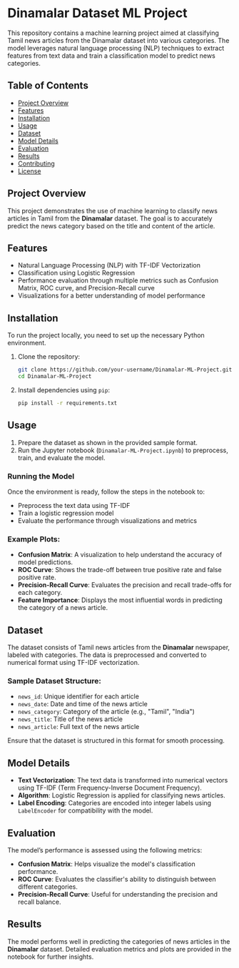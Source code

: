 
# Dinamalar Dataset ML Project

This repository contains a machine learning project aimed at classifying Tamil news articles from the Dinamalar dataset into various categories. The model leverages natural language processing (NLP) techniques to extract features from text data and train a classification model to predict news categories.

## Table of Contents
- [Project Overview](#project-overview)
- [Features](#features)
- [Installation](#installation)
- [Usage](#usage)
- [Dataset](#dataset)
- [Model Details](#model-details)
- [Evaluation](#evaluation)
- [Results](#results)
- [Contributing](#contributing)
- [License](#license)

## Project Overview
This project demonstrates the use of machine learning to classify news articles in Tamil from the **Dinamalar** dataset. The goal is to accurately predict the news category based on the title and content of the article.

## Features
- Natural Language Processing (NLP) with TF-IDF Vectorization
- Classification using Logistic Regression
- Performance evaluation through multiple metrics such as Confusion Matrix, ROC curve, and Precision-Recall curve
- Visualizations for a better understanding of model performance

## Installation
To run the project locally, you need to set up the necessary Python environment.

1. Clone the repository:
   ```bash
   git clone https://github.com/your-username/Dinamalar-ML-Project.git
   cd Dinamalar-ML-Project
   ```

2. Install dependencies using `pip`:
   ```bash
   pip install -r requirements.txt
   ```

## Usage
1. Prepare the dataset as shown in the provided sample format.
2. Run the Jupyter notebook (`Dinamalar-ML-Project.ipynb`) to preprocess, train, and evaluate the model.

### Running the Model
Once the environment is ready, follow the steps in the notebook to:
- Preprocess the text data using TF-IDF
- Train a logistic regression model
- Evaluate the performance through visualizations and metrics

### Example Plots:
- **Confusion Matrix**: A visualization to help understand the accuracy of model predictions.
- **ROC Curve**: Shows the trade-off between true positive rate and false positive rate.
- **Precision-Recall Curve**: Evaluates the precision and recall trade-offs for each category.
- **Feature Importance**: Displays the most influential words in predicting the category of a news article.

## Dataset
The dataset consists of Tamil news articles from the **Dinamalar** newspaper, labeled with categories. The data is preprocessed and converted to numerical format using TF-IDF vectorization.

### Sample Dataset Structure:
- `news_id`: Unique identifier for each article
- `news_date`: Date and time of the news article
- `news_category`: Category of the article (e.g., "Tamil", "India")
- `news_title`: Title of the news article
- `news_article`: Full text of the news article

Ensure that the dataset is structured in this format for smooth processing.

## Model Details
- **Text Vectorization**: The text data is transformed into numerical vectors using TF-IDF (Term Frequency-Inverse Document Frequency).
- **Algorithm**: Logistic Regression is applied for classifying news articles.
- **Label Encoding**: Categories are encoded into integer labels using `LabelEncoder` for compatibility with the model.

## Evaluation
The model’s performance is assessed using the following metrics:
- **Confusion Matrix**: Helps visualize the model's classification performance.
- **ROC Curve**: Evaluates the classifier's ability to distinguish between different categories.
- **Precision-Recall Curve**: Useful for understanding the precision and recall balance.

## Results
The model performs well in predicting the categories of news articles in the **Dinamalar** dataset. Detailed evaluation metrics and plots are provided in the notebook for further insights.
